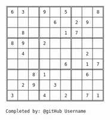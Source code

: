 
    ╔═══╤═══╤═══╦═══╤═══╤═══╦═══╤═══╤═══╗
    ║ 6 │ 3 │   ║ 9 │   │ 5 ║   │   │ 8 ║
    ╟───┼───┼───╫───┼───┼───╫───┼───┼───╢
    ║   │   │   ║   │ 6 │   ║ 2 │ 9 │   ║
    ╟───┼───┼───╫───┼───┼───╫───┼───┼───╢
    ║   │ 8 │   ║   │   │ 1 ║ 7 │   │   ║
    ╠═══╪═══╪═══╬═══╪═══╪═══╬═══╪═══╪═══╣
    ║ 8 │ 9 │   ║ 2 │   │   ║   │   │   ║
    ╟───┼───┼───╫───┼───┼───╫───┼───┼───╢
    ║   │ 4 │   ║   │   │   ║   │ 2 │   ║
    ╟───┼───┼───╫───┼───┼───╫───┼───┼───╢
    ║   │   │   ║   │   │ 6 ║   │ 1 │ 7 ║
    ╠═══╪═══╪═══╬═══╪═══╪═══╬═══╪═══╪═══╣
    ║   │   │ 8 ║ 1 │   │   ║   │ 6 │   ║
    ╟───┼───┼───╫───┼───┼───╫───┼───┼───╢
    ║   │ 2 │ 9 ║   │ 3 │   ║   │   │   ║
    ╟───┼───┼───╫───┼───┼───╫───┼───┼───╢
    ║ 3 │   │   ║ 4 │   │ 2 ║   │ 7 │ 1 ║
    ╚═══╧═══╧═══╩═══╧═══╧═══╩═══╧═══╧═══╝

    Completed by: @gitHub Username